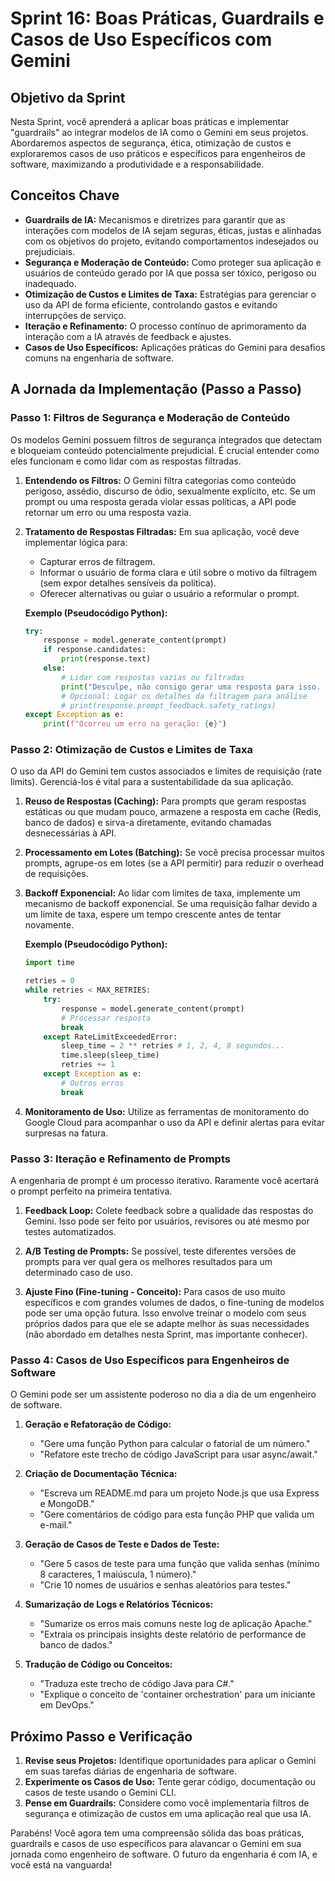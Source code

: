 # Sprint 16: Boas Práticas, Guardrails e Casos de Uso Específicos com Gemini

## Objetivo da Sprint

Nesta Sprint, você aprenderá a aplicar boas práticas e implementar "guardrails" ao integrar modelos de IA como o Gemini em seus projetos. Abordaremos aspectos de segurança, ética, otimização de custos e exploraremos casos de uso práticos e específicos para engenheiros de software, maximizando a produtividade e a responsabilidade.

## Conceitos Chave

-   **Guardrails de IA:** Mecanismos e diretrizes para garantir que as interações com modelos de IA sejam seguras, éticas, justas e alinhadas com os objetivos do projeto, evitando comportamentos indesejados ou prejudiciais.
-   **Segurança e Moderação de Conteúdo:** Como proteger sua aplicação e usuários de conteúdo gerado por IA que possa ser tóxico, perigoso ou inadequado.
-   **Otimização de Custos e Limites de Taxa:** Estratégias para gerenciar o uso da API de forma eficiente, controlando gastos e evitando interrupções de serviço.
-   **Iteração e Refinamento:** O processo contínuo de aprimoramento da interação com a IA através de feedback e ajustes.
-   **Casos de Uso Específicos:** Aplicações práticas do Gemini para desafios comuns na engenharia de software.

## A Jornada da Implementação (Passo a Passo)

### Passo 1: Filtros de Segurança e Moderação de Conteúdo

Os modelos Gemini possuem filtros de segurança integrados que detectam e bloqueiam conteúdo potencialmente prejudicial. É crucial entender como eles funcionam e como lidar com as respostas filtradas.

1.  **Entendendo os Filtros:** O Gemini filtra categorias como conteúdo perigoso, assédio, discurso de ódio, sexualmente explícito, etc. Se um prompt ou uma resposta gerada violar essas políticas, a API pode retornar um erro ou uma resposta vazia.

2.  **Tratamento de Respostas Filtradas:** Em sua aplicação, você deve implementar lógica para:
    -   Capturar erros de filtragem.
    -   Informar o usuário de forma clara e útil sobre o motivo da filtragem (sem expor detalhes sensíveis da política).
    -   Oferecer alternativas ou guiar o usuário a reformular o prompt.

    **Exemplo (Pseudocódigo Python):**
    ```python
    try:
        response = model.generate_content(prompt)
        if response.candidates:
            print(response.text)
        else:
            # Lidar com respostas vazias ou filtradas
            print("Desculpe, não consigo gerar uma resposta para isso. Por favor, tente reformular sua pergunta.")
            # Opcional: Logar os detalhes da filtragem para análise
            # print(response.prompt_feedback.safety_ratings)
    except Exception as e:
        print(f"Ocorreu um erro na geração: {e}")
    ```

### Passo 2: Otimização de Custos e Limites de Taxa

O uso da API do Gemini tem custos associados e limites de requisição (rate limits). Gerenciá-los é vital para a sustentabilidade da sua aplicação.

1.  **Reuso de Respostas (Caching):** Para prompts que geram respostas estáticas ou que mudam pouco, armazene a resposta em cache (Redis, banco de dados) e sirva-a diretamente, evitando chamadas desnecessárias à API.

2.  **Processamento em Lotes (Batching):** Se você precisa processar muitos prompts, agrupe-os em lotes (se a API permitir) para reduzir o overhead de requisições.

3.  **Backoff Exponencial:** Ao lidar com limites de taxa, implemente um mecanismo de backoff exponencial. Se uma requisição falhar devido a um limite de taxa, espere um tempo crescente antes de tentar novamente.

    **Exemplo (Pseudocódigo Python):**
    ```python
    import time

    retries = 0
    while retries < MAX_RETRIES:
        try:
            response = model.generate_content(prompt)
            # Processar resposta
            break
        except RateLimitExceededError:
            sleep_time = 2 ** retries # 1, 2, 4, 8 segundos...
            time.sleep(sleep_time)
            retries += 1
        except Exception as e:
            # Outros erros
            break
    ```

4.  **Monitoramento de Uso:** Utilize as ferramentas de monitoramento do Google Cloud para acompanhar o uso da API e definir alertas para evitar surpresas na fatura.

### Passo 3: Iteração e Refinamento de Prompts

A engenharia de prompt é um processo iterativo. Raramente você acertará o prompt perfeito na primeira tentativa.

1.  **Feedback Loop:** Colete feedback sobre a qualidade das respostas do Gemini. Isso pode ser feito por usuários, revisores ou até mesmo por testes automatizados.

2.  **A/B Testing de Prompts:** Se possível, teste diferentes versões de prompts para ver qual gera os melhores resultados para um determinado caso de uso.

3.  **Ajuste Fino (Fine-tuning - Conceito):** Para casos de uso muito específicos e com grandes volumes de dados, o fine-tuning de modelos pode ser uma opção futura. Isso envolve treinar o modelo com seus próprios dados para que ele se adapte melhor às suas necessidades (não abordado em detalhes nesta Sprint, mas importante conhecer).

### Passo 4: Casos de Uso Específicos para Engenheiros de Software

O Gemini pode ser um assistente poderoso no dia a dia de um engenheiro de software.

1.  **Geração e Refatoração de Código:**
    -   "Gere uma função Python para calcular o fatorial de um número."
    -   "Refatore este trecho de código JavaScript para usar async/await."

2.  **Criação de Documentação Técnica:**
    -   "Escreva um README.md para um projeto Node.js que usa Express e MongoDB."
    -   "Gere comentários de código para esta função PHP que valida um e-mail."

3.  **Geração de Casos de Teste e Dados de Teste:**
    -   "Gere 5 casos de teste para uma função que valida senhas (mínimo 8 caracteres, 1 maiúscula, 1 número)."
    -   "Crie 10 nomes de usuários e senhas aleatórios para testes."

4.  **Sumarização de Logs e Relatórios Técnicos:**
    -   "Sumarize os erros mais comuns neste log de aplicação Apache."
    -   "Extraia os principais insights deste relatório de performance de banco de dados."

5.  **Tradução de Código ou Conceitos:**
    -   "Traduza este trecho de código Java para C#."
    -   "Explique o conceito de 'container orchestration' para um iniciante em DevOps."

## Próximo Passo e Verificação

1.  **Revise seus Projetos:** Identifique oportunidades para aplicar o Gemini em suas tarefas diárias de engenharia de software.
2.  **Experimente os Casos de Uso:** Tente gerar código, documentação ou casos de teste usando o Gemini CLI.
3.  **Pense em Guardrails:** Considere como você implementaria filtros de segurança e otimização de custos em uma aplicação real que usa IA.

Parabéns! Você agora tem uma compreensão sólida das boas práticas, guardrails e casos de uso específicos para alavancar o Gemini em sua jornada como engenheiro de software. O futuro da engenharia é com IA, e você está na vanguarda!